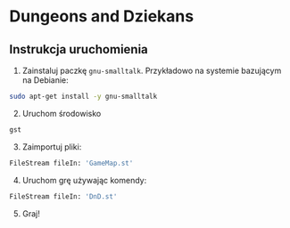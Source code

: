 # Dungeons and Dziekans
## Instrukcja uruchomienia
1. Zainstaluj paczkę `gnu-smalltalk`. Przykładowo na systemie bazującym na Debianie:
```bash
sudo apt-get install -y gnu-smalltalk
```
2. Uruchom środowisko
```bash
gst
```
3. Zaimportuj pliki:
```bash
FileStream fileIn: 'GameMap.st'
```
4. Uruchom grę używając komendy:
```bash
FileStream fileIn: 'DnD.st'
```
5. Graj!